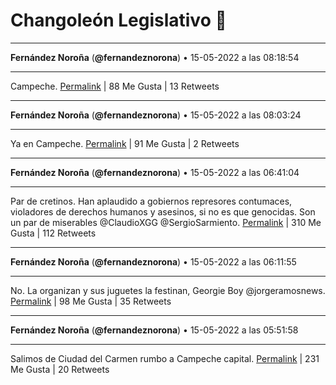 # Changoleón Legislativo 🙈
*****
**Fernández Noroña** (**@fernandeznorona**) • 15-05-2022 a las 08:18:54
*****
Campeche.
[Permalink](https://twitter.com/fernandeznorona/status/1525873366346915840) | 88 Me Gusta | 13 Retweets
*****
**Fernández Noroña** (**@fernandeznorona**) • 15-05-2022 a las 08:03:24
*****
Ya en Campeche.
[Permalink](https://twitter.com/fernandeznorona/status/1525869467028307969) | 91 Me Gusta | 2 Retweets
*****
**Fernández Noroña** (**@fernandeznorona**) • 15-05-2022 a las 06:41:04
*****
Par de cretinos. Han aplaudido a gobiernos represores contumaces, violadores de derechos humanos y asesinos, si no es que genocidas. Son un par de miserables @ClaudioXGG @SergioSarmiento.
[Permalink](https://twitter.com/fernandeznorona/status/1525848746998784001) | 310 Me Gusta | 112 Retweets
*****
**Fernández Noroña** (**@fernandeznorona**) • 15-05-2022 a las 06:11:55
*****
No. La organizan y sus juguetes la festinan, Georgie Boy @jorgeramosnews.
[Permalink](https://twitter.com/fernandeznorona/status/1525841408367673348) | 98 Me Gusta | 35 Retweets
*****
**Fernández Noroña** (**@fernandeznorona**) • 15-05-2022 a las 05:51:58
*****
Salimos de Ciudad del Carmen rumbo a Campeche capital.
[Permalink](https://twitter.com/fernandeznorona/status/1525836389430005760) | 231 Me Gusta | 20 Retweets